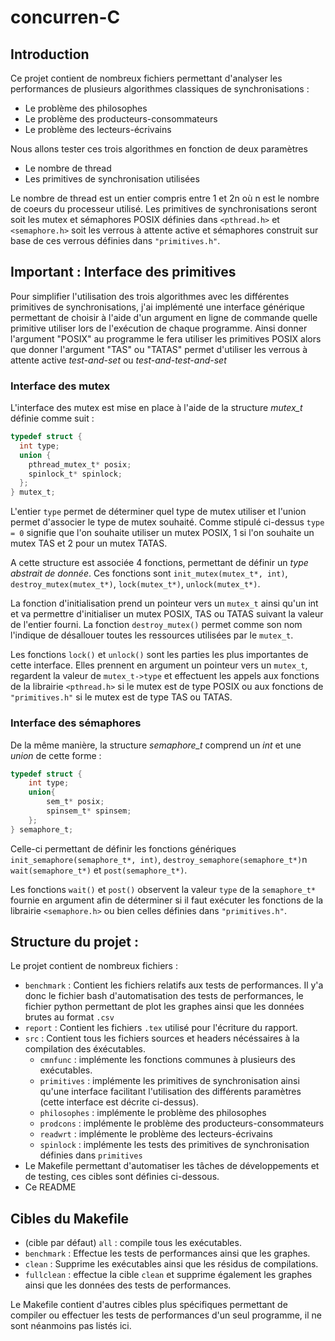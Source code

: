 # concurren-C

## Introduction 
Ce projet contient de nombreux fichiers permettant d'analyser les performances de plusieurs algorithmes classiques de synchronisations :
* Le problème des philosophes
* Le problème des producteurs-consommateurs
* Le problème des lecteurs-écrivains

Nous allons tester ces trois algorithmes en fonction de deux paramètres 
- Le nombre de thread 
- Les primitives de synchronisation utilisées

Le nombre de thread est un entier compris entre 1 et 2n où n est le nombre de coeurs du processeur utilisé. Les primitives de synchronisations seront soit les mutex et sémaphores POSIX définies dans ``<pthread.h>`` et ``<semaphore.h>`` soit les verrous à attente active et sémaphores construit sur base de ces verrous définies dans ``"primitives.h"``.

## **Important** : Interface des primitives 

Pour simplifier l'utilisation des trois algorithmes avec les différentes primitives de synchronisations, j'ai implémenté une interface générique permettant de choisir à l'aide d'un argument en ligne de commande quelle primitive utiliser lors de l'exécution de chaque programme. Ainsi donner l'argument "POSIX" au programme le fera utiliser les primitives POSIX alors que donner l'argument "TAS" ou "TATAS" permet d'utiliser les verrous à attente active *test-and-set* ou *test-and-test-and-set* 

### Interface des mutex

L'interface des mutex est mise en place à l'aide de la structure *mutex_t* définie comme suit :

```c
typedef struct {
  int type;
  union {
    pthread_mutex_t* posix;
    spinlock_t* spinlock;
  };
} mutex_t;
```
L'entier ``type`` permet de déterminer quel type de mutex utiliser et l'union permet d'associer le type de mutex souhaité. Comme stipulé ci-dessus ``type = 0`` signifie que l'on souhaite utiliser un mutex POSIX, 1 si l'on souhaite un mutex TAS et 2 pour un mutex TATAS.

A cette structure est associée 4 fonctions, permettant de définir un *type abstrait de donnée*. Ces fonctions sont ``init_mutex(mutex_t*, int)``, ``destroy_mutex(mutex_t*)``, ``lock(mutex_t*)``, ``unlock(mutex_t*)``.

La fonction d'initialisation prend un pointeur vers un ``mutex_t`` ainsi qu'un int et va permettre d'initialiser un mutex POSIX, TAS ou TATAS suivant la valeur de l'entier fourni. La fonction ``destroy_mutex()`` permet comme son nom l'indique de désallouer toutes les ressources utilisées par le ``mutex_t``.

Les fonctions ``lock()`` et ``unlock()`` sont les parties les plus importantes de cette interface. Elles prennent en argument un pointeur vers un ``mutex_t``, regardent la valeur de ``mutex_t->type`` et effectuent les appels aux fonctions de la librairie ``<pthread.h>`` si le mutex est de type POSIX ou aux fonctions de ``"primitives.h"`` si le mutex est de type TAS ou TATAS. 

### Interface des sémaphores

De la même manière, la structure *semaphore_t* comprend un *int* et une *union* de cette forme :
```c
typedef struct {
    int type;
    union{
        sem_t* posix;
        spinsem_t* spinsem;
    };
} semaphore_t;
```

Celle-ci permettant de définir les fonctions génériques ``init_semaphore(semaphore_t*, int)``, ``destroy_semaphore(semaphore_t*)``n ``wait(semaphore_t*)`` et ``post(semaphore_t*)``.

Les fonctions ``wait()`` et ``post()`` observent la valeur ``type`` de la ``semaphore_t*`` fournie en argument afin de déterminer si il faut exécuter les fonctions de la librairie ``<semaphore.h>`` ou bien celles définies dans ``"primitives.h"``.


## Structure du projet :

Le projet contient de nombreux fichiers :
* ``benchmark`` : Contient les fichiers relatifs aux tests de performances. Il y'a donc le fichier bash d'automatisation des tests de performances, le fichier python permettant de plot les graphes ainsi que les données brutes au format ``.csv``
* ``report`` : Contient les fichiers ``.tex`` utilisé pour l'écriture du rapport.
* ``src`` : Contient tous les fichiers sources et headers nécéssaires à la compilation des éxécutables.
  - ``cmnfunc`` : implémente les fonctions communes à plusieurs des exécutables.
  - ``primitives`` : implémente les primitives de synchronisation ainsi qu'une interface facilitant l'utilisation des différents paramètres (cette interface est décrite ci-dessus).
  - ``philosophes`` : implémente le problème des philosophes
  - ``prodcons`` : implémente le problème des producteurs-consommateurs
  - ``readwrt`` : implémente le problème des lecteurs-écrivains
  - ``spinlock`` : implémente les tests des primitives de synchronisation définies dans ``primitives``
* Le Makefile permettant d'automatiser les tâches de développements et de testing, ces cibles sont définies ci-dessous. 
* Ce README

## Cibles du Makefile

- (cible par défaut) ``all`` : compile tous les exécutables.
- ``benchmark`` : Effectue les tests de performances ainsi que les graphes.
- ``clean`` : Supprime les exécutables ainsi que les résidus de compilations.
- ``fullclean`` : effectue la cible ``clean`` et supprime également les graphes ainsi que les données des tests de performances.
 
Le Makefile contient d'autres cibles plus spécifiques permettant de compiler ou effectuer les tests de performances d'un seul programme, il ne sont néanmoins pas listés ici.